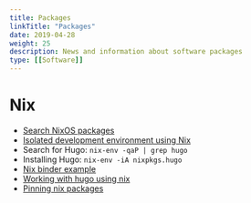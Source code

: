 ```yaml
---
title: Packages
linkTitle: "Packages"
date: 2019-04-28
weight: 25
description: News and information about software packages
type: [[Software]]
---
```


# Nix

* [Search NixOS packages](https://nixos.org/nixos/packages.html)
* [Isolated development environment using Nix](https://ariya.io/2016/06/isolated-development-environment-using-nix)
* Search for Hugo: `nix-env -qaP | grep hugo`
* Installing Hugo: `nix-env -iA nixpkgs.hugo`
* [Nix binder example](https://github.com/costrouc/nix-binder-example)
* [Working with hugo using nix](https://kalbas.it/2019/02/26/manage-a-static-website-with-hugo-and-nix/)
* [Pinning nix packages](https://nixos.wiki/wiki/FAQ/Pinning_Nixpkgs)